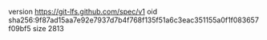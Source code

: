 version https://git-lfs.github.com/spec/v1
oid sha256:9f87ad15aa7e92e7937d7b4f768f135f51a6c3eac351155a0f1f083657f09bf5
size 2813
